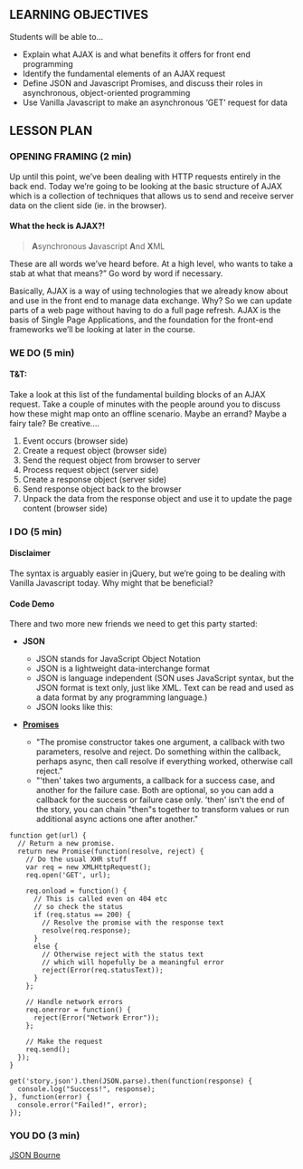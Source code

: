 ## LEARNING OBJECTIVES
Students will be able to…
- Explain what AJAX is and what benefits it offers for front end programming
- Identify the fundamental elements of an AJAX request
- Define JSON and Javascript Promises, and discuss their roles in asynchronous, object-oriented programming
- Use Vanilla Javascript to make an asynchronous ‘GET’ request for data


## LESSON PLAN

### OPENING FRAMING (2 min)

Up until this point, we’ve been dealing with HTTP requests entirely in the back end. Today we’re going to be looking at the basic structure of  AJAX which is a collection of techniques that allows us to send and receive server data on the client side (ie. in the browser).

#### What the heck is AJAX?!

> **A**synchronous
> **J**avascript
> **A**nd
> **X**ML

These are all words we’ve heard before. At a high level, who wants to take a stab at what that means?” Go word by word if necessary.

Basically, AJAX is a way of using technologies that we already know about and use in the front end to manage data exchange. Why? So we can update parts of a web page without having to do a full page refresh. AJAX is the basis of Single Page Applications, and the foundation for the front-end frameworks we’ll be looking at later in the course.


### WE DO (5 min)

#### T&T:
Take a look at this list of the fundamental building blocks of an AJAX request. Take a couple of minutes with the people around you to discuss how these might map onto an offline scenario. Maybe an errand? Maybe a fairy tale? Be creative....

1. Event occurs (browser side)
2. Create a request object (browser side)
3. Send the request object from browser to server
4. Process request object (server side)
5. Create a response object (server side)
6. Send response object back to the browser
7. Unpack the data from the response object and use it to update the page content (browser side)


### I DO (5 min)

#### Disclaimer
The syntax is arguably easier in jQuery, but we’re going to be dealing with Vanilla Javascript today. Why might that be beneficial?

#### Code Demo

There and two more new friends we need to get this party started:
  - **JSON**
    - JSON stands for JavaScript Object Notation
    - JSON is a lightweight data-interchange format
    - JSON is language independent (SON uses JavaScript syntax, but the JSON format is text only, just like XML.
Text can be read and used as a data format by any programming language.)
    - JSON looks like this:

  - [**Promises**](http://www.html5rocks.com/en/tutorials/es6/promises/#toc-async)
    - "The promise constructor takes one argument, a callback with two parameters, resolve and reject. Do something within the callback, perhaps async, then call resolve if everything worked, otherwise call reject."
    - "'then' takes two arguments, a callback for a success case, and another for the failure case. Both are optional, so you can add a callback for the success or failure case only. 'then' isn't the end of the story, you can chain "then"s together to transform values or run additional async actions one after another."
  
```
function get(url) {
  // Return a new promise.
  return new Promise(function(resolve, reject) {
    // Do the usual XHR stuff
    var req = new XMLHttpRequest();
    req.open('GET', url);

    req.onload = function() {
      // This is called even on 404 etc
      // so check the status
      if (req.status == 200) {
        // Resolve the promise with the response text
        resolve(req.response);
      }
      else {
        // Otherwise reject with the status text
        // which will hopefully be a meaningful error
        reject(Error(req.statusText));
      }
    };

    // Handle network errors
    req.onerror = function() {
      reject(Error("Network Error"));
    };

    // Make the request
    req.send();
  });
}

get('story.json').then(JSON.parse).then(function(response) {
  console.log("Success!", response);
}, function(error) {
  console.error("Failed!", error);
});

```

### YOU DO (3 min)

[JSON Bourne](https://github.com/ebirving/JSON-bourne)
